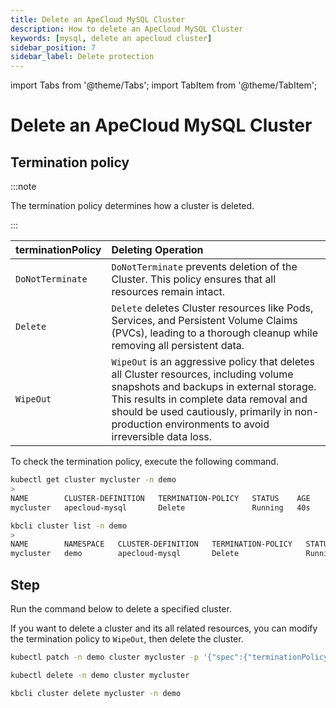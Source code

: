 ```yaml
---
title: Delete an ApeCloud MySQL Cluster
description: How to delete an ApeCloud MySQL Cluster
keywords: [mysql, delete an apecloud cluster]
sidebar_position: 7
sidebar_label: Delete protection
---
```


import Tabs from '@theme/Tabs';
import TabItem from '@theme/TabItem';

# Delete an ApeCloud MySQL Cluster

## Termination policy

:::note

The termination policy determines how a cluster is deleted.

:::

| **terminationPolicy** | **Deleting Operation**                           |
|:----------------------|:-------------------------------------------------|
| `DoNotTerminate`      | `DoNotTerminate` prevents deletion of the Cluster. This policy ensures that all resources remain intact.       |
| `Delete`              | `Delete` deletes Cluster resources like Pods, Services, and Persistent Volume Claims (PVCs), leading to a thorough cleanup while removing all persistent data.   |
| `WipeOut`             | `WipeOut` is an aggressive policy that deletes all Cluster resources, including volume snapshots and backups in external storage. This results in complete data removal and should be used cautiously, primarily in non-production environments to avoid irreversible data loss.  |

To check the termination policy, execute the following command.

<Tabs>

<TabItem value="kubectl" label="kubectl" default>

```bash
kubectl get cluster mycluster -n demo
>
NAME        CLUSTER-DEFINITION   TERMINATION-POLICY   STATUS    AGE
mycluster   apecloud-mysql       Delete               Running   40s
```

</TabItem>

<TabItem value="kbcli" label="kbcli">

```bash
kbcli cluster list -n demo
>
NAME        NAMESPACE   CLUSTER-DEFINITION   TERMINATION-POLICY   STATUS    CREATED-TIME
mycluster   demo        apecloud-mysql       Delete               Running   Jan 20,2025 16:27 UTC+0800
```

</TabItem>

</Tabs>

## Step

Run the command below to delete a specified cluster.

<Tabs>

<TabItem value="kubectl" label="kubectl" default>

If you want to delete a cluster and its all related resources, you can modify the termination policy to `WipeOut`, then delete the cluster.

```bash
kubectl patch -n demo cluster mycluster -p '{"spec":{"terminationPolicy":"WipeOut"}}' --type="merge"

kubectl delete -n demo cluster mycluster
```

</TabItem>

<TabItem value="kbcli" label="kbcli">

```bash
kbcli cluster delete mycluster -n demo
```

</TabItem>

</Tabs>
